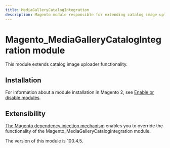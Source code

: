 ```yaml
---
title: MediaGalleryCatalogIntegration
description: Magento module responsible for extending catalog image uploader functionality
---
```


# Magento_MediaGalleryCatalogIntegration module

This module extends catalog image uploader functionality.

## Installation

For information about a module installation in Magento 2, see [Enable or disable modules](https://experienceleague.adobe.com/en/docs/commerce-operations/installation-guide/tutorials/manage-modules).

## Extensibility

[The Magento dependency injection mechanism](https://developer.adobe.com/commerce/php/development/components/dependency-injection/) enables you to override the functionality of the Magento_MediaGalleryCatalogIntegration module.

<InlineAlert slots="text" />
The version of this module is 100.4.5.
